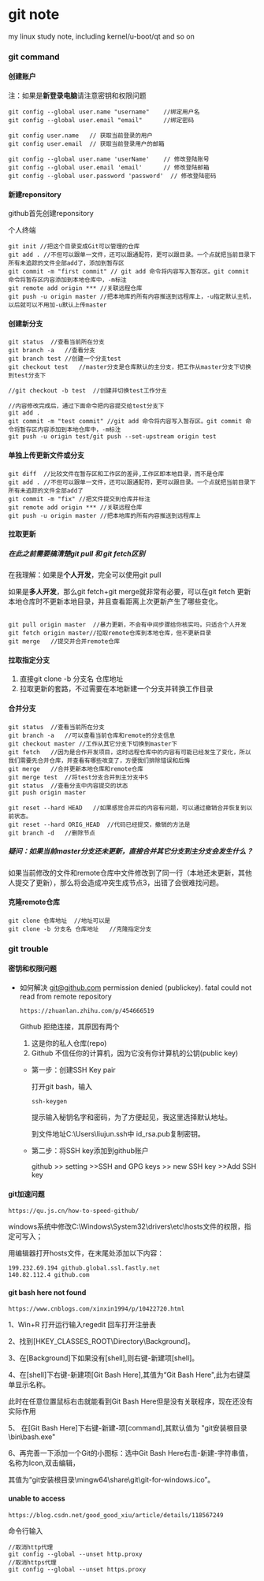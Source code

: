 # git note
my linux study note, including kernel/u-boot/qt and so on

### git command

#### 创建账户

注：如果是**新登录电脑**请注意密钥和权限问题

```
git config --global user.name "username"	//绑定用户名
git config --global user.email "email"		//绑定密码

git config user.name   // 获取当前登录的用户
git config user.email  // 获取当前登录用户的邮箱

git config --global user.name 'userName'    // 修改登陆账号
git config --global user.email 'email'      // 修改登陆邮箱
git config --global user.password 'password'  // 修改登陆密码

```

#### 新建reponsitory

github首先创建reponsitory

个人终端

```
git init //把这个目录变成Git可以管理的仓库
git add . //不但可以跟单一文件，还可以跟通配符，更可以跟目录。一个点就把当前目录下所有未追踪的文件全部add了，添加到暂存区
git commit -m "first commit" // git add 命令将内容写入暂存区。git commit 命令将暂存区内容添加到本地仓库中，-m标注
git remote add origin *** //关联远程仓库
git push -u origin master //把本地库的所有内容推送到远程库上，-u指定默认主机，以后就可以不用加-u默认上传master
```

#### 创建新分支

```
git status	//查看当前所在分支
git branch -a	//查看分支
git branch test	//创建一个分支test
git checkout test	//master分支是仓库默认的主分支，把工作从master分支下切换到test分支下

//git checkout -b test	//创建并切换test工作分支

//内容修改完成后，通过下面命令把内容提交给test分支下
git add .
git commit -m "test commit" //git add 命令将内容写入暂存区。git commit 命令将暂存区内容添加到本地仓库中，-m标注
git push -u origin test/git push --set-upstream origin test
```

#### 单独上传更新文件或分支

```
git diff  //比较文件在暂存区和工作区的差异,工作区即本地目录，而不是仓库
git add . //不但可以跟单一文件，还可以跟通配符，更可以跟目录。一个点就把当前目录下所有未追踪的文件全部add了 
git commit -m "fix" //把文件提交到仓库并标注
git remote add origin *** //关联远程仓库
git push -u origin master //把本地库的所有内容推送到远程库上
```

#### 拉取更新

##### 在此之前需要搞清楚git pull 和 git fetch区别

在我理解：如果是**个人开发**，完全可以使用git pull

如果是**多人开发**，那么git fetch+git merge就非常有必要，可以在git fetch 更新本地仓库时不更新本地目录，并且查看距离上次更新产生了哪些变化。

```

git pull origin master	//暴力更新，不会有中间步骤给你核实吗，只适合个人开发
git fetch origin master//拉取remote仓库到本地仓库，但不更新目录
git merge	//提交并合并remote仓库
```

#### 拉取指定分支

1. 直接git clone -b 分支名 仓库地址
2. 拉取更新的套路，不过需要在本地新建一个分支并转换工作目录

#### 合并分支

```
git status	//查看当前所在分支
git branch -a	//可以查看当前仓库和remote的分支信息
git checkout master	//工作从其它分支下切换到master下
git fetch	//因为是合作开发项目，这时远程仓库中的内容有可能已经发生了变化，所以我们需要先合并仓库，并查看有哪些改变了，方便我们排除错误和后悔
git merge	//合并更新本地仓库和remote仓库
git merge test	//将test分支合并到主分支中S
git status	//查看分支中内容提交的状态
git push origin master

git reset --hard HEAD	//如果感觉合并后的内容有问题，可以通过撤销合并恢复到以前状态。
git reset --hard ORIG_HEAD	//代码已经提交，撤销的方法是
git branch -d 	//删除节点
```

##### 疑问：如果当前master分支还未更新，直接合并其它分支到主分支会发生什么？

如果当前修改的文件和remote仓库中文件修改到了同一行（本地还未更新，其他人提交了更新），那么将会造成冲突生成节点3，出错了会很难找问题。

#### 克隆remote仓库

```
git clone 仓库地址	//地址可以是
git clone -b 分支名 仓库地址	//克隆指定分支
```

### git trouble

#### 密钥和权限问题

- 如何解决 git@github.com permission denied (publickey). fatal could not read from remote repository

  ```
  https://zhuanlan.zhihu.com/p/454666519
  ```

  Github 拒绝连接，其原因有两个

  1. 这是你的私人仓库(repo)
  2. Github 不信任你的计算机，因为它没有你计算机的公钥(public key)

  - 第一步：创建SSH Key pair

    打开git bash，输入

    ```
    ssh-keygen
    ```

    提示输入秘钥名字和密码，为了方便起见，我这里选择默认地址。

    到文件地址C:\Users\liujun\.ssh中 id_rsa.pub复制密钥。

  - 第二步：将SSH key添加到github账户

    github >> setting >>SSH and GPG keys >> new SSH key >>Add SSH key


#### git加速问题

```
https://qu.js.cn/how-to-speed-github/
```

windows系统中修改C:\Windows\System32\drivers\etc\hosts文件的权限，指定可写入；

用编辑器打开hosts文件，在末尾处添加以下内容：

```
199.232.69.194 github.global.ssl.fastly.net
140.82.112.4 github.com
```

#### git bash here not found

```
https://www.cnblogs.com/xinxin1994/p/10422720.html
```

1、Win+R 打开运行输入regedit 回车打开注册表

2、找到[HKEY_CLASSES_ROOT\Directory\Background]。

3、在[Background]下如果没有[shell],则右键-新建项[shell]。

4、在[shell]下右键-新建项[Git Bash Here],其值为“Git Bash Here",此为右键菜单显示名称。

   此时在任意位置鼠标右击就能看到Git Bash Here但是没有关联程序，现在还没有实际作用

5、 在[Git Bash Here]下右键-新建-项[command],其默认值为 "git安装根目录\bin\bash.exe"

6、再完善一下添加一个Git的小图标：选中Git Bash Here右击-新建-字符串值，名称为Icon,双击编辑，

   其值为“git安装根目录\\mingw64\share\git\git-for-windows.ico”。

#### unable to access

```
https://blog.csdn.net/good_good_xiu/article/details/118567249
```

命令行输入

```
//取消http代理
git config --global --unset http.proxy
//取消https代理 
git config --global --unset https.proxy
```

